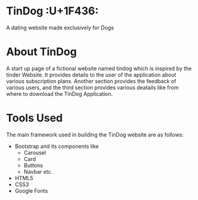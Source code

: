 # TinDog :U+1F436:
A dating website made exclusively for Dogs 
# About TinDog
A start up page of a fictional website named tindog which is inspired by the tinder Website. It provides details to the user of the application about various subscription plans. Another section provides the feedback of various users, and the third section provides various deatails like from where to download the TinDog Application.
# Tools Used 
 The main framework used in building the TinDog website are as follows: 
 - Bootstrap and its components like
    - Carousel
    - Card
    - Buttons
    - Navbar etc.
 - HTML5
 - CSS3 
 - Google Fonts  
 

